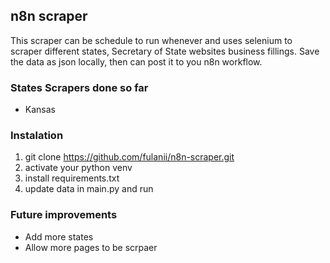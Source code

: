 ## n8n scraper

This scraper can be schedule to run whenever and uses selenium to scraper different states, Secretary of State websites business fillings. Save the data as json locally, then can post it to you n8n workflow.

### States Scrapers done so far

- Kansas

### Instalation

1. git clone https://github.com/fulanii/n8n-scraper.git
2. activate your python venv
3. install requirements.txt
4. update data in main.py and run

### Future improvements

- Add more states
- Allow more pages to be scrpaer
